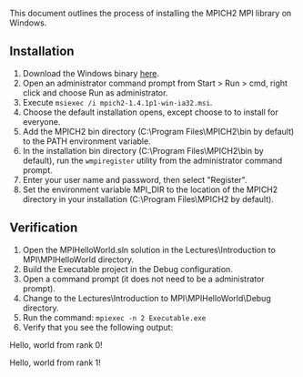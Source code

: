 This document outlines the process of installing the MPICH2 MPI library on Windows.

Installation
------------
1. Download the Windows binary [here](http://www.mcs.anl.gov/research/projects/mpich2staging/goodell/downloads/tarballs/1.4.1p1/mpich2-1.4.1p1-win-ia32.msi).
2. Open an administrator command prompt from Start > Run > cmd, right click and choose Run as administrator.
3. Execute `msiexec /i mpich2-1.4.1p1-win-ia32.msi`.
4. Choose the default installation opens, except choose to to install for everyone.
5. Add the MPICH2 bin directory (C:\Program Files\MPICH2\bin by default) to the PATH environment variable.
5. In the installation bin directory (C:\Program Files\MPICH2\bin by default), run the `wmpiregister` utility from the administrator command prompt.
6. Enter your user name and password, then select "Register".
7. Set the environment variable MPI_DIR to the location of the MPICH2 directory in your installation (C:\Program Files\MPICH2 by default).

Verification
------------
1. Open the MPIHelloWorld.sln solution in the Lectures\Introduction to MPI\MPIHelloWorld directory.
2. Build the Executable project in the Debug configuration.
3. Open a command prompt (it does not need to be a administrator prompt).
4. Change to the Lectures\Introduction to MPI\MPIHelloWorld\Debug directory.
5. Run the command: `mpiexec -n 2 Executable.exe`
6. Verify that you see the following output:

Hello, world from rank 0!

Hello, world from rank 1!
